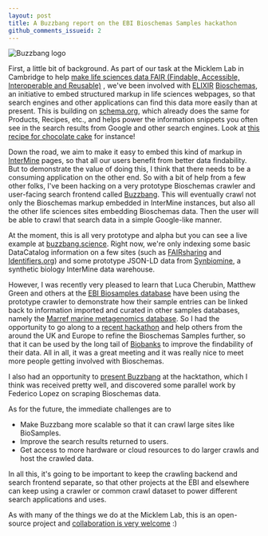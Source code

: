 ```yaml
---
layout: post
title: A Buzzbang report on the EBI Bioschemas Samples hackathon
github_comments_issueid: 2
---
```

![Buzzbang logo](http://www.buzzbang.science/static/images/logo.png)

First, a little bit of background. As part of our task at the Micklem Lab in Cambridge to help 
[make life sciences data FAIR (Findable, Accessible, Interoperable and Reusable)](https://www.software.ac.uk/blog/2018-01-30-life-sciences-data-needs-be-fair)
, we've been
involved with [ELIXIR](https://www.elixir-europe.org/) [Bioschemas](http://bioschemas.org), an initiative to embed structured markup in life sciences
webpages, so that search engines and other applications can find this data more easily than at present. This is
building on [schema.org](https://schema.org), which already does the same for Products, Recipes, etc., and helps power
the information snippets you often see in the search results from Google and other search engines. Look at [this recipe
for chocolate cake](https://www.google.co.uk/search?q=chocolate%20cake) for instance!

Down the road, we aim to make it easy to embed this kind of markup in [InterMine](http://intermine.org) pages, so that all our
users benefit from better data findability. But to demonstrate the value of doing this, I think that there needs to be a
 consuming application on
the other end. So with a bit of help from a few other folks, I've been hacking on a very prototype Bioschemas crawler and user-facing search frontend called 
[Buzzbang](https://github.com/justinccdev/bsbang-crawler). This will eventually crawl not only the Bioschemas markup 
embedded in InterMine instances, but also all
the other life sciences sites embedding Bioschemas data. Then the user will be able to crawl that search data
in a simple Google-like manner. 

At the moment, this is all very prototype and alpha but you can see a live example at 
[buzzbang.science](http://buzzbang.science). Right now, we're only indexing 
some basic DataCatalog information on a few sites (such as [FAIRsharing](fairsharing.org) 
and [Identifiers.org](https://identifiers.org)) and some prototype JSON-LD data from 
[Synbiomine](http://synbiomine.org), a synthetic biology InterMine data warehouse.  
 
However, I was recently very pleased to learn that Luca Cherubin, Matthew Green and others at the 
[EBI Biosamples database](https://www.ebi.ac.uk/biosamples/) have been using the prototype crawler to demonstrate how their sample entries can
be linked back to information imported and curated in other samples databases, namely the [Marref marine metagenomics
database](https://mmp.sfb.uit.no/databases/marref/#/). So I had the opportunity to go along to a 
[recent hackathon](http://bioschemas.org/meetings/2018-05_SamplesHackathon/) and help others from the around the UK and Europe
to refine the Bioschemas Samples further, so that it can be used by the long tail of 
[Biobanks](https://en.wikipedia.org/wiki/Biobank) to improve the findability of their data.  All in all, it was a great
meeting and it was really nice to meet more people getting involved with Bioschemas.

I also had an opportunity to [present Buzzbang](https://www.slideshare.net/JustinClarkCasey/buzzbang) at the hacktathon,
which I think was received pretty well, and discovered some parallel work by Federico Lopez on scraping Bioschemas data.

As for the future, the immediate challenges are to 

* Make Buzzbang more scalable so that it can crawl large sites like BioSamples.
* Improve the search results returned to users.
* Get access to more hardware or cloud resources to do larger crawls and host the crawled data.
  
In all this, it's going to be important to keep
the crawling backend and search frontend separate, so that other projects at the EBI and elsewhere can keep using
a crawler or common crawl dataset to power different search applications and uses.

As with many of the things we do at the Micklem Lab, this is an open-source project and 
[collaboration is very welcome](https://github.com/justinccdev/bsbang-crawler) :)
